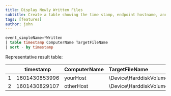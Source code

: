 ```yaml
---
title: Display Newly Written Files
subtitle: Create a table showing the time stamp, endpoint hostname, and file name, sorted in reverse chronological order.
tags: [features]
author: john
---
```



```sql
event_simpleName=*Written
| table timestamp ComputerName TargetFileName
| sort - by timestamp
```

Representative result table:

|  | timestamp | ComputerName | TargetFileName |
|-:|:---------:|:-------------|:---------------|
| 1 | 1601430853996 | yourHost | \Device\HarddiskVolume1\Windows\someFile |
| 2 | 1601430829107 | otherHost | \Device\HarddiskVolume1\Windows\otherSampleFile |